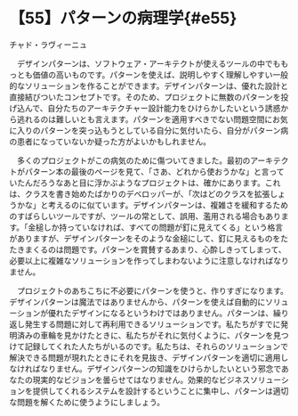 # 【55】パターンの病理学{#e55}

<div class="author">チャド・ラヴィーニュ</div>

　デザインパターンは、ソフトウェア・アーキテクトが使えるツールの中でももっとも価値の高いものです。パターンを使えば、説明しやすく理解しやすい一般的なソリューションを作ることができます。デザインパターンは、優れた設計と直接結びついたコンセプトです。そのため、プロジェクトに無数のパターンを投げ込んで、自分たちのアーキテクチャー設計能力をひけらかしたいという誘惑から逃れるのは難しいとも言えます。パターンを適用すべきでない問題空間にお気に入りのパターンを突っ込もうとしている自分に気付いたら、自分がパターン病の患者になっていないか疑った方がよいかもしれません。

　多くのプロジェクトがこの病気のために傷ついてきました。最初のアーキテクトがパターン本の最後のページを見て、「さあ、どれから使おうかな」と言っていたんだろうなあと目に浮かぶようなプロジェクトは、確かにあります。これは、クラスを書き始めたばかりのデベロッパーが、「次はどのクラスを拡張しょうかな」と考えるのに似ています。デザインパターンは、複雑さを緩和するためのすばらしいツールですが、ツールの常として、誤用、濫用される場合もあります。「金槌しか持っていなければ、すべての問題が釘に見えてくる」という格言がありますが、デザインパターンをそのような金槌にして、釘に見えるものをたたきまくるのは問題です。パターンを賞賛するあまり、心酔しきってしまって、必要以上に複雑なソリューションを作ってしまわないように注意しなければなりません。

　プロジェクトのあちこちに不必要にパターンを使うと、作りすぎになります。デザインパターンは魔法ではありませんから、パターンを使えば自動的にソリューションが優れたデザインになるというわけではありません。パターンは、繰り返し発生する問題に対して再利用できるソリューションです。私たちがすでに発明済みの車輪を見かけたときに、私たちがそれに気付くように、パターンを見つけて記録してくれた人たちがいるのです。私たちは、それらのソリューションで解決できる問題が現れたときにそれを見抜き、デザインパターンを適切に適用しなければなりません。デザインパターンの知識をひけらかしたいという邪念であなたの現実的なビジョンを曇らせてはなりません。効果的なビジネスソリューションを提供してくれるシステムを設計するということに集中し、パターンは適切な問題を解くために使うようにしましょう。
